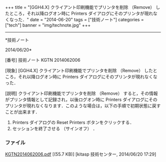 ﻿+++
title = "[GGH4.X] クライアント印刷機能でプリンタを削除 （Remove） したところ，それ以降ログオン時に Printers ダイアログにそのプリンタが現れなくなった．"
date = "2014-06-20"
tags = ["技術ノート"]
categories = ["tech"]
banner = "img/technote.jpg"
+++

-----------------------------------------------------------------------------------------------------------------------------

*技術ノート

2014/06/20*


[番号]
技術ノート KGTN 2014062006

[現象]
[GGH4.X] クライアント印刷機能でプリンタを削除 （Remove）
したところ，それ以降ログオン時に Printers
ダイアログにそのプリンタが現れなくなった．

[説明]
クライアント印刷機能でプリンタを削除 （Remove）
すると，その情報がプリンタ情報として記録され，以後ログオン時に Printers
ダイアログにそのプリンタが現れなくなります．このような場合は，以下の手順で初期状態に戻すことが出来ます．

1) Printers ダイアログの Reset Printers ボタンをクリックする．
2) セッションを終了させる （サインオフ） ．


### ファイル

 
 


[KGTN2014062006.pdf](http://techreport.kitasp.net/attachments/download/1696/KGTN2014062006.pdf)
 [(55.7 KB)] [kitasp 技術センター, 2014/06/20
17:29]


 


 

